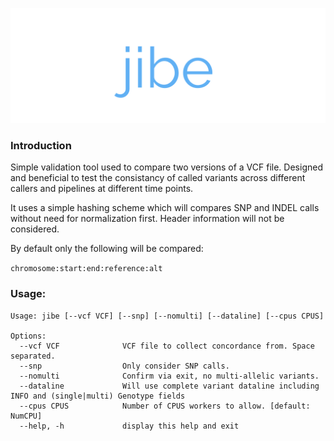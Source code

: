![test](https://github.com/srynobio/jibe/blob/dev/image/jibelogo.png)

### Introduction

Simple validation tool used to compare two versions of a VCF file.  Designed and beneficial to test the consistancy of called variants across different callers and pipelines at different time points.

It uses a simple hashing scheme which will compares SNP and INDEL calls without need for normalization first.  Header information will not be considered.

By default only the following will be compared:

`chromosome:start:end:reference:alt`

### Usage:

```
Usage: jibe [--vcf VCF] [--snp] [--nomulti] [--dataline] [--cpus CPUS]

Options:
  --vcf VCF              VCF file to collect concordance from. Space separated.
  --snp                  Only consider SNP calls.
  --nomulti              Confirm via exit, no multi-allelic variants.
  --dataline             Will use complete variant dataline including INFO and (single|multi) Genotype fields
  --cpus CPUS            Number of CPUS workers to allow. [default: NumCPU]
  --help, -h             display this help and exit
```
